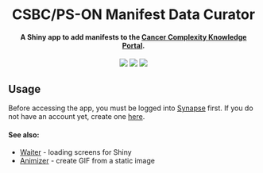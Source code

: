 <h1 align="center">
  CSBC/PS-ON Manifest Data Curator
  <br>
</h1>

<h4 align="center">
  A Shiny app to add manifests to the <a href="https://staging.cancercomplexity.synapse.org/" target="_blank">Cancer Complexity Knowledge Portal</a>.
</h4>

<p align="center">
  <img src="https://img.shields.io/maintenance/yes/2020?style=flat-square">
  <a href="https://github.com/vpchung/csbc-pson-manifest/commits/shiny-prot-v1"><img src="https://img.shields.io/github/last-commit/vpchung/csbc-pson-manifest?color=informational&style=flat-square"></a>
  <a href="https://github.com/vpchung/csbc-pson-manifest/issues"><img src="https://img.shields.io/github/issues-raw/vpchung/csbc-pson-manifest?color=important&style=flat-square"></a>
<p>


## Usage
Before accessing the app, you must be logged into [Synapse](https://www.synapse.org) first. If you do not have an account yet, create one [here](https://www.synapse.org/#!RegisterAccount:0).


#### See also:
* [Waiter](https://shiny.john-coene.com/waiter/) - loading screens for Shiny
* [Animizer](https://icons8.com/animizer/en/animate-static-image) - create GIF from a static image
